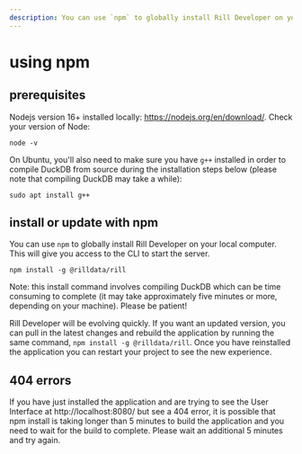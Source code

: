 ```yaml
---
description: You can use `npm` to globally install Rill Developer on your local computer. This will give you access to the CLI to start the server.
---
```


# using npm

## prerequisites

Nodejs version 16+ installed locally: https://nodejs.org/en/download/. Check your version of Node:

```
node -v
```

On Ubuntu, you'll also need to make sure you have `g++` installed in order to compile DuckDB from source during the installation steps below (please note that compiling DuckDB may take a while):

```
sudo apt install g++
```
  
## install or update with npm
You can use `npm` to globally install Rill Developer on your local computer. This will give you access to the CLI to start the server.

```
npm install -g @rilldata/rill
```

Note: this install command involves compiling DuckDB which can be time consuming to complete (it may take approximately five minutes or more, depending on your machine). Please be patient!

Rill Developer will be evolving quickly. If you want an updated version, you can pull in the latest changes and rebuild the application by running the same command, `npm install -g @rilldata/rill`. Once you have reinstalled the application you can restart your project to see the new experience.

## 404 errors
If you have just installed the application and are trying to see the User Interface at http://localhost:8080/ but see a 404 error, it is possible that npm install is taking longer than 5 minutes to build the application and you need to wait for the build to complete. Please wait an additional 5 minutes and try again.
